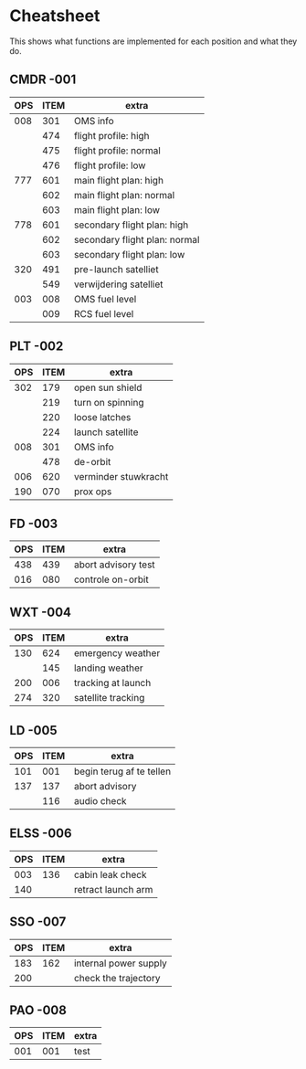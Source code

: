 ---
---
# Cheatsheet

This shows what functions are implemented for each position and what they do.

## CMDR -001

| OPS | ITEM | extra    |
|-----|------|----------|
| 008 | 301  | OMS info |
|     | 474  | flight profile: high |
|     | 475  | flight profile: normal |
|     | 476  | flight profile: low |
| 777 | 601  | main flight plan: high |
|     | 602  | main flight plan: normal |
|     | 603  | main flight plan: low |
| 778 | 601  | secondary flight plan: high |
|     | 602  | secondary flight plan: normal |
|     | 603  | secondary flight plan: low |
| 320 | 491  | pre-launch satelliet |
|     | 549  | verwijdering satelliet |
| 003 | 008  | OMS fuel level |
|     | 009  | RCS fuel level |

## PLT -002

| OPS | ITEM | extra    |
|-----|------|----------|
| 302 | 179  | open sun shield |
|     | 219  | turn on spinning |
|     | 220  | loose latches |
|     | 224  | launch satellite |
| 008 | 301  | OMS info |
|     | 478  | de-orbit |
| 006 | 620  | verminder stuwkracht |
| 190 | 070  | prox ops |

## FD -003

| OPS | ITEM | extra    |
|-----|------|----------|
| 438 | 439  | abort advisory test |
| 016 | 080  | controle on-orbit |

## WXT -004

| OPS | ITEM | extra    |
|-----|------|----------|
| 130 | 624  | emergency weather |
|     | 145  | landing weather |
| 200 | 006  | tracking at launch |
| 274 | 320  | satellite tracking |

## LD -005

| OPS | ITEM | extra    |
|-----|------|----------|
| 101 | 001  | begin terug af te tellen |
| 137 | 137  | abort advisory |
|     | 116  | audio check |

## ELSS -006

| OPS | ITEM | extra    |
|-----|------|----------|
| 003 | 136  | cabin leak check |
| 140 |      | retract launch arm |

## SSO -007

| OPS | ITEM | extra    |
|-----|------|----------|
| 183 | 162  | internal power supply |
| 200 |      | check the trajectory |

## PAO -008

| OPS | ITEM | extra    |
|-----|------|----------|
| 001 | 001  | test     |